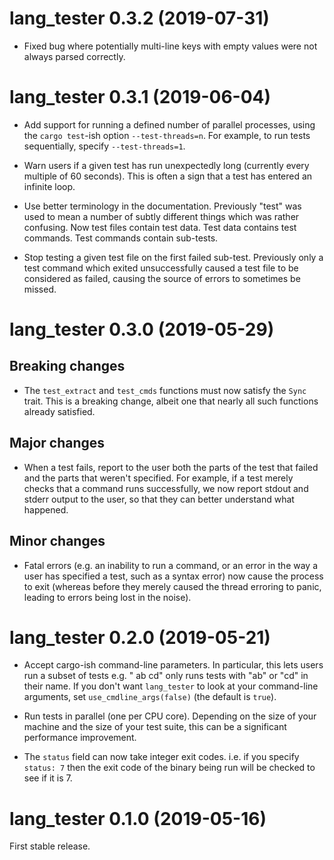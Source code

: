 # lang_tester 0.3.2 (2019-07-31)

* Fixed bug where potentially multi-line keys with empty values were not always
  parsed correctly.


# lang_tester 0.3.1 (2019-06-04)

* Add support for running a defined number of parallel processes, using the
  `cargo test`-ish option `--test-threads=n`. For example, to run tests
  sequentially, specify `--test-threads=1`.

* Warn users if a given test has run unexpectedly long (currently every
  multiple of 60 seconds). This is often a sign that a test has entered an
  infinite loop.

* Use better terminology in the documentation. Previously "test" was used to
  mean a number of subtly different things which was rather confusing. Now
  test files contain test data. Test data contains test commands. Test commands
  contain sub-tests.

* Stop testing a given test file on the first failed sub-test. Previously only
  a test command which exited unsuccessfully caused a test file to be
  considered as failed, causing the source of errors to sometimes be missed.


# lang_tester 0.3.0 (2019-05-29)

## Breaking changes

* The `test_extract` and `test_cmds` functions must now satisfy the `Sync`
  trait. This is a breaking change, albeit one that nearly all such functions
  already satisfied.

## Major changes

* When a test fails, report to the user both the parts of the test that failed
  and the parts that weren't specified. For example, if a test merely checks
  that a command runs successfully, we now report stdout and stderr output to
  the user, so that they can better understand what happened.

## Minor changes

* Fatal errors (e.g. an inability to run a command, or an error in the way a
  user has specified a test, such as a syntax error) now cause the process to
  exit (whereas before they merely caused the thread erroring to panic, leading
  to errors being lost in the noise).


# lang_tester 0.2.0 (2019-05-21)

* Accept cargo-ish command-line parameters. In particular, this lets users run
  a subset of tests e.g. "<run tests> ab cd" only runs tests with "ab" or "cd"
  in their name. If you don't want `lang_tester` to look at your command-line
  arguments, set `use_cmdline_args(false)` (the default is `true`).

* Run tests in parallel (one per CPU core). Depending on the size of your
  machine and the size of your test suite, this can be a significant
  performance improvement.

* The `status` field can now take integer exit codes. i.e. if you specify
  `status: 7` then the exit code of the binary being run will be checked to see
  if it is 7.


# lang_tester 0.1.0 (2019-05-16)

First stable release.
